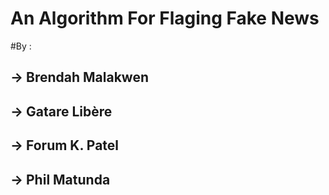 # An Algorithm For Flaging Fake News




















#By :
##    -> Brendah Malakwen
##    -> Gatare Libère
##    -> Forum K. Patel
##    -> Phil Matunda
